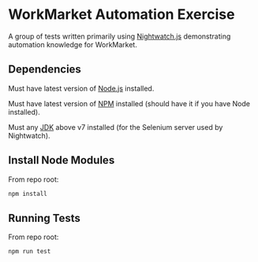 # WorkMarket Automation Exercise

A group of tests written primarily using [Nightwatch.js](http://nightwatchjs.org/) demonstrating automation knowledge for WorkMarket.

## Dependencies

Must have latest version of [Node.js](https://nodejs.org/en/download/) installed.

Must have latest version of [NPM](https://www.npmjs.com/get-npm) installed (should have it if you have Node installed).

Must any [JDK](http://www.oracle.com/technetwork/java/javase/downloads/index.html) above v7 installed (for the Selenium server used by Nightwatch).

## Install Node Modules
From repo root:
```bash
npm install
```

## Running Tests
From repo root:
```
npm run test
```
